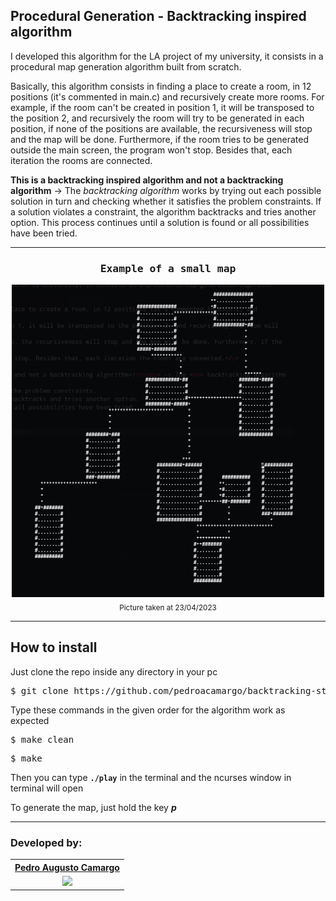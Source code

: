 <h2>Procedural Generation - Backtracking inspired algorithm</h2>

<samp><p>I developed this algorithm for the LA project of my university, it consists in a procedural map generation algorithm built from scratch.</p></samp>

<p>Basically, this algorithm consists in finding a place to create a room, in 12 positions (it's commented in main.c) and recursively create more rooms.
For example, if the room can't be created in position 1, it will be transposed to the position 2, and recursively the room will try to be generated in
each position, if none of the positions are available, the recursiveness will stop and the map will be done. Furthermore, if the room tries to be
generated outside the main screen, the program won't stop. Besides that, each iteration the rooms are connected.</p>

<p><strong>This is a backtracking inspired algorithm and not a backtracking algorithm</strong> -> The <em> backtracking algorithm </em> works by trying out each possible 
 solution in turn and checking whether it satisfies the problem constraints. 
 If a solution violates a constraint, the algorithm backtracks and tries another option.
 This process continues until a solution is found or all possibilities have been tried.
</p>

<hr>
<h3 align="center"><samp><strong>Example of a small map</strong></samp></h3>
<p align="center"><img src="img/example.png" alt="Example picture" width="500" height="500"> <br> <sub>Picture taken at 23/04/2023</sub></p>
<hr>

<h2>How to install</h2>
<p>Just clone the repo inside any directory in your pc</p>
<pre>$ git clone https://github.com/pedroacamargo/backtracking-study</pre>
<p>Type these commands in the given order for the algorithm work as expected</p>
<pre>$ make clean</pre>
<pre>$ make</pre>
<p>Then you can type <strong><code>./play</code></strong> in the terminal and the ncurses window in terminal will open</p>
<p>To generate the map, just hold the key <em><strong>p</strong></em></p>
<hr>
<h3>Developed by:</h3>
<table>
<tr>
 <th><strong><a href="https://github.com/pedroacamargo">Pedro Augusto Camargo</a></strong></th>
</tr>
<tr>
 <td align="center"><img src="https://avatars.githubusercontent.com/u/98715404?s=400&u=1d27a23534700cfa2fb02fc716db89b023abb54d&v=4" width="150"></td>
</tr>
</table>
